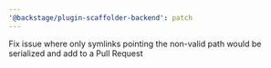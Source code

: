 ```yaml
---
'@backstage/plugin-scaffolder-backend': patch
---
```


Fix issue where only symlinks pointing the non-valid path would be serialized and add to a Pull Request
